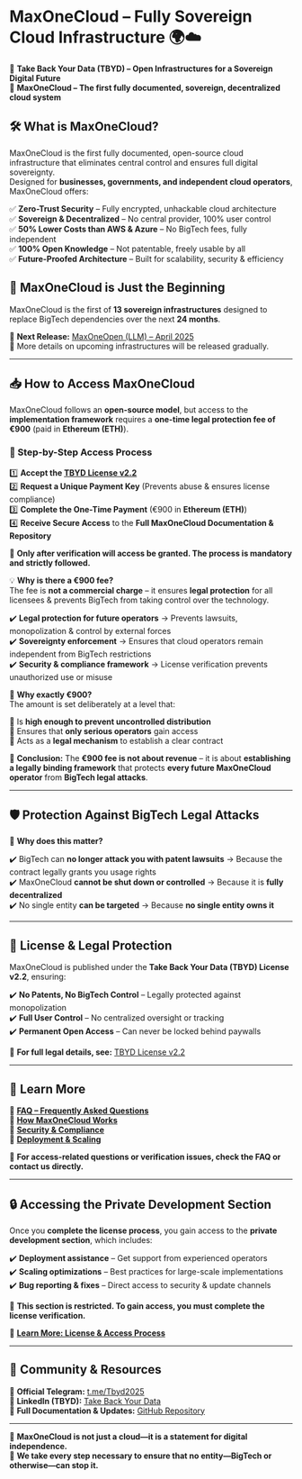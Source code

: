 # MaxOneCloud – Fully Sovereign Cloud Infrastructure 🌍☁️  

🚀 **Take Back Your Data (TBYD) – Open Infrastructures for a Sovereign Digital Future**  
🔐 **MaxOneCloud – The first fully documented, sovereign, decentralized cloud system**  

## 🛠️ What is MaxOneCloud?  
MaxOneCloud is the first fully documented, open-source cloud infrastructure that eliminates central control and ensures full digital sovereignty.  
Designed for **businesses, governments, and independent cloud operators**, MaxOneCloud offers:  

✅ **Zero-Trust Security** – Fully encrypted, unhackable cloud architecture  
✅ **Sovereign & Decentralized** – No central provider, 100% user control  
✅ **50% Lower Costs than AWS & Azure** – No BigTech fees, fully independent  
✅ **100% Open Knowledge** – Not patentable, freely usable by all  
✅ **Future-Proofed Architecture** – Built for scalability, security & efficiency  

## 🚀 MaxOneCloud is Just the Beginning  
MaxOneCloud is the first of **13 sovereign infrastructures** designed to replace BigTech dependencies over the next **24 months**.  

📌 **Next Release:** [MaxOneOpen (LLM) – April 2025](https://github.com/TBYD-SAC/MaxOneCloud/wiki/MaxOneOpen)  
🔹 More details on upcoming infrastructures will be released gradually.  

---

## 📥 How to Access MaxOneCloud  

MaxOneCloud follows an **open-source model**, but access to the **implementation framework** requires a **one-time legal protection fee of €900** (paid in **Ethereum (ETH)**).  

### 📌 Step-by-Step Access Process  
1️⃣ **Accept the [TBYD License v2.2](https://github.com/TBYD-SAC/MaxOneCloud/blob/main/LICENSE.md)**  
2️⃣ **Request a Unique Payment Key** (Prevents abuse & ensures license compliance)  
3️⃣ **Complete the One-Time Payment** (€900 in **Ethereum (ETH)**)  
4️⃣ **Receive Secure Access** to the **Full MaxOneCloud Documentation & Repository**  

📢 **Only after verification will access be granted. The process is mandatory and strictly followed.**  

💡 **Why is there a €900 fee?**  
The fee is **not a commercial charge** – it ensures **legal protection** for all licensees & prevents BigTech from taking control over the technology.  

✔️ **Legal protection for future operators** → Prevents lawsuits, monopolization & control by external forces  
✔️ **Sovereignty enforcement** → Ensures that cloud operators remain independent from BigTech restrictions  
✔️ **Security & compliance framework** → License verification prevents unauthorized use or misuse  

📌 **Why exactly €900?**  
The amount is set deliberately at a level that:  

🔹 Is **high enough to prevent uncontrolled distribution**  
🔹 Ensures that **only serious operators** gain access  
🔹 Acts as a **legal mechanism** to establish a clear contract  

📌 **Conclusion:** The **€900 fee is not about revenue** – it is about **establishing a legally binding framework** that protects **every future MaxOneCloud operator** from **BigTech legal attacks**.  

---

## 🛡️ Protection Against BigTech Legal Attacks  

📌 **Why does this matter?**  

✔️ BigTech can **no longer attack you with patent lawsuits** → Because the contract legally grants you usage rights  
✔️ MaxOneCloud **cannot be shut down or controlled** → Because it is **fully decentralized**  
✔️ No single entity **can be targeted** → Because **no single entity owns it**  

---

## 📜 License & Legal Protection  

MaxOneCloud is published under the **Take Back Your Data (TBYD) License v2.2**, ensuring:  

✔️ **No Patents, No BigTech Control** – Legally protected against monopolization  
✔️ **Full User Control** – No centralized oversight or tracking  
✔️ **Permanent Open Access** – Can never be locked behind paywalls  

🔹 **For full legal details, see:** [TBYD License v2.2](https://github.com/TBYD-SAC/MaxOneCloud/blob/main/LICENSE.md)  

---

## 📢 Learn More  

📜 **[FAQ – Frequently Asked Questions](https://github.com/TBYD-SAC/MaxOneCloud/blob/main/FAQ.md)**  
🔹 **[How MaxOneCloud Works](https://github.com/TBYD-SAC/MaxOneCloud/wiki/How-It-Works)**  
🔹 **[Security & Compliance](https://github.com/TBYD-SAC/MaxOneCloud/wiki/Security-and-Compliance)**  
🔹 **[Deployment & Scaling](https://github.com/TBYD-SAC/MaxOneCloud/wiki/Deployment-and-Scaling)**  

📢 **For access-related questions or verification issues, check the FAQ or contact us directly.**  

---

## 🔒 **Accessing the Private Development Section**  

Once you **complete the license process**, you gain access to the **private development section**, which includes:  

✔️ **Deployment assistance** – Get support from experienced operators  
✔️ **Scaling optimizations** – Best practices for large-scale implementations  
✔️ **Bug reporting & fixes** – Direct access to security & update channels  

📢 **This section is restricted. To gain access, you must complete the license verification.**  

🔹 **[Learn More: License & Access Process](https://github.com/TBYD-SAC/MaxOneCloud/wiki/License-and-Access)**  

---

## 🔗 Community & Resources  

💬 **Official Telegram:** [t.me/Tbyd2025](https://t.me/Tbyd2025)  
💼 **LinkedIn (TBYD):** [Take Back Your Data](https://www.linkedin.com/company/take-back-your-data/)  
📜 **Full Documentation & Updates:** [GitHub Repository](https://github.com/TBYD-SAC/MaxOneCloud)  

---

🚀 **MaxOneCloud is not just a cloud—it is a statement for digital independence.**  
📢 **We take every step necessary to ensure that no entity—BigTech or otherwise—can stop it.**  
